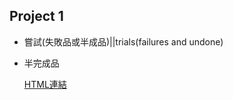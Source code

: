 ﻿## Project 1

- 嘗試(失敗品或半成品)||trials(failures and undone)
 
- 半完成品

  [HTML連結](https://perilium.github.io/NTU-CSX4001/Week_6%267%268/Project_1/GamingRankAnlyze.html)
